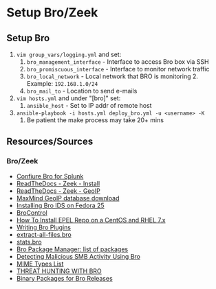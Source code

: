 # Setup Bro/Zeek

## Setup Bro

1. `vim group_vars/logging.yml` and set:
    1. `bro_management_interface` - Interface to access Bro box via SSH
    1. `bro_promiscuous_interface` - Interface to monitor network traffic
    1. `bro_local_network` - Local network that BRO is monitoring
        2. Example: `192.168.1.0/24`
    1. `bro_mail_to` - Location to send e-mails
1. `vim hosts.yml` and under "[bro]" set:
    1. `ansible_host` - Set to IP addr of remote host
1. `ansible-playbook -i hosts.yml deploy_bro.yml -u <username> -K`
    1. Be patient the make process may take 20+ mins

## Resources/Sources

### Bro/Zeek

* [Confiure Bro for Splunk](https://undercoverelephant.info/2018/02/07/configuring-bro-for-splunk/)
* [ReadTheDocs - Zeek - Install](https://docs.zeek.org/en/stable/install/install.html)
* [ReadTheDocs - Zeek - GeoIP](https://docs.zeek.org/en/stable/frameworks/geoip.html)
* [MaxMind GeoIP database download](http://geolite.maxmind.com/download/geoip/database/GeoLite2-City.tar.gz)
* [Installing Bro IDS on Fedora 25](https://www.vultr.com/docs/installing-bro-ids-on-fedora-25)
* [BroControl](https://www.bro.org/sphinx/components/broctl/README.html)
* [How To Install EPEL Repo on a CentOS and RHEL 7.x](https://www.cyberciti.biz/faq/installing-rhel-epel-repo-on-centos-redhat-7-x/)
* [Writing Bro Plugins](https://www.bro.org/sphinx-git/devel/plugins.html)
* [extract-all-files.bro](https://www.bro.org/sphinx/scripts/policy/frameworks/files/extract-all-files.bro.html)
* [stats.bro](https://www.bro.org/sphinx/scripts/policy/misc/stats.bro.html)
* [Bro Package Manager: list of packages](http://blog.bro.org/2017/06/bro-package-manager-list-of-packages.html)
* [Detecting Malicious SMB Activity Using Bro](https://www.sans.org/reading-room/whitepapers/detection/detecting-malicious-smb-activity-bro-37472)
* [MIME Types List](https://www.freeformatter.com/mime-types-list.html)
* [THREAT HUNTING WITH BRO](https://sqrrl.com/threat-hunting-bro/)
* [Binary Packages for Bro Releases](https://www.bro.org/download/packages.html) 
